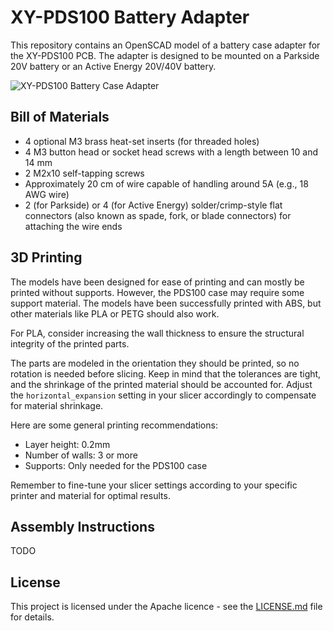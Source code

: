 # XY-PDS100 Battery Adapter

This repository contains an OpenSCAD model of a battery case adapter for the XY-PDS100 PCB. The adapter is designed to be mounted on a Parkside 20V battery or an Active Energy 20V/40V battery.

![XY-PDS100 Battery Case Adapter](./images/XY-PDS100-adapter-preview.jpg)


## Bill of Materials

- 4 optional M3 brass heat-set inserts (for threaded holes)
- 4 M3 button head or socket head screws with a length between 10 and 14 mm
- 2 M2x10 self-tapping screws
- Approximately 20 cm of wire capable of handling around 5A (e.g., 18 AWG wire)
- 2 (for Parkside) or 4 (for Active Energy) solder/crimp-style flat connectors (also known as spade, fork, or blade connectors) for attaching the wire ends


## 3D Printing

The models have been designed for ease of printing and can mostly be printed without supports. However, the PDS100 case may require some support material. The models have been successfully printed with ABS, but other materials like PLA or PETG should also work.

For PLA, consider increasing the wall thickness to ensure the structural integrity of the printed parts.

The parts are modeled in the orientation they should be printed, so no rotation is needed before slicing. Keep in mind that the tolerances are tight, and the shrinkage of the printed material should be accounted for. Adjust the `horizontal_expansion` setting in your slicer accordingly to compensate for material shrinkage.

Here are some general printing recommendations:

- Layer height: 0.2mm
- Number of walls: 3 or more
- Supports: Only needed for the PDS100 case

Remember to fine-tune your slicer settings according to your specific printer and material for optimal results.


## Assembly Instructions

TODO


## License

This project is licensed under the Apache licence - see the [LICENSE.md](./LICENSE.md) file for details.
